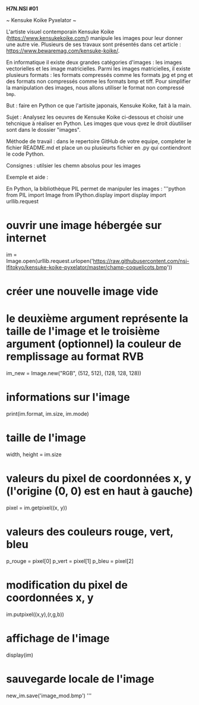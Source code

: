 **H7N.NSI #01**

~ Kensuke Koike Pyxelator ~

L'artiste visuel contemporain Kensuke Koike (https://www.kensukekoike.com/) manipule les images pour leur donner une autre vie. Plusieurs de ses travaux sont présentés dans cet article : https://www.bewaremag.com/kensuke-koike/.


En informatique il existe deux grandes catégories d'images : les images vectorielles et les image matricielles. Parmi les images matricielles, il existe plusieurs formats : les formats compressés comme les formats jpg et png et des formats non compressés comme les formats bmp et tiff. Pour simplifier la manipulation des images, nous allons utiliser le format non compressé `bmp`.

But  : faire en Python ce que l'artisite japonais, Kensuke Koike, fait à la main.


Sujet  : Analysez les oeuvres de Kensuke Koike ci-dessous et choisir une tehcnique à réaliser en Python. Les imqges que vous qvez le droit dùutiliser sont dans le dossier "images".

Méthode de travail : dans le repertoire GitHub de votre equipe, completer le fichier README.md et place un ou plusieurts fichier en .py qui contiendront le code Python.

Consignes :
utilsier les chemn absolus pour les images





Exemple et aide :

En Python, la bibliothèque PIL permet de manipuler les images :
'''python
from PIL import Image
from IPython.display import display
import urllib.request
 
# ouvrir une image hébergée sur internet
im = Image.open(urllib.request.urlopen('https://raw.githubusercontent.com/nsi-lfitokyo/kensuke-koike-pyxelator/master/champ-coquelicots.bmp'))
 
# créer une nouvelle image vide
# le deuxième argument représente la taille de l'image et le troisième argument (optionnel) la couleur de remplissage au format RVB
im_new = Image.new("RGB", (512, 512), (128, 128, 128))
 
# informations sur l'image
print(im.format, im.size, im.mode)
 
# taille de l'image
width, height = im.size 
 
# valeurs du pixel de coordonnées x, y (l'origine (0, 0) est en haut à gauche)
pixel = im.getpixel((x, y))
 
# valeurs des couleurs rouge, vert, bleu
p_rouge = pixel[0]
p_vert =  pixel[1]
p_bleu =  pixel[2]
 
# modification du pixel de coordonnées x, y
im.putpixel((x,y),(r,g,b))
 
# affichage de l'image
display(im)
 
# sauvegarde locale de l'image
new_im.save('image_mod.bmp')
'''







